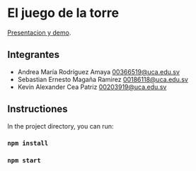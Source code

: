 # El juego de la torre

[Presentacion y demo](https://www.youtube.com/watch?v=sPSU0JfRLNY).

## Integrantes
- Andrea María Rodríguez Amaya 00366519@uca.edu.sv
- Sebastian Ernesto Magaña Ramirez 00186118@uca.edu.sv
- Kevin Alexander Cea Patriz 00203919@uca.edu.sv
  
## Instructiones

In the project directory, you can run:

### `npm install`

### `npm start`
